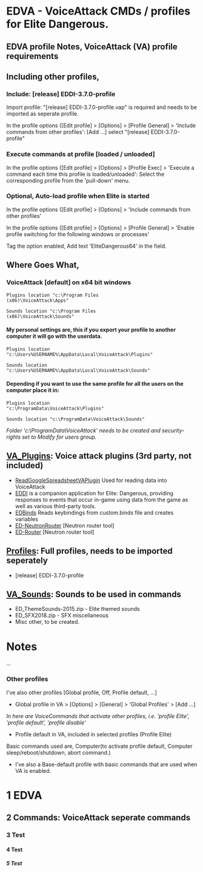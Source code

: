 # EDVA - VoiceAttack CMDs / profiles for Elite Dangerous.

## EDVA profile Notes, VoiceAttack (VA) profile requirements
## Including other profiles,
### Include: [release] EDDI-3.7.0-profile
Import profile: "[release] EDDI-3.7.0-profile.vap" is required and needs to be imported as seperate profile.

In the profile options ([Edit profile] > [Options] > [Profile General] > 'Include commands from other profiles': [Add ...] select "[release] EDDI-3.7.0-profile"

### Execute commands at profile [loaded / unloaded]
In the profile options ([Edit profile] > [Options] > [Profile Exec] > 'Execute a command each time this profile is loaded/unloaded': Select the corresponding profile from the 'pull-down' menu.
### Optional, Auto-load profile when Elite is started
In the profile options ([Edit profile] > [Options] > 'Include commands from other profiles'

In the profile options ([Edit profile] > [Options] > [Profile General] > 'Enable profile switching for the following windows or processes'

Tag the option enabled, Add text 'EliteDangerous64' in the field.

## Where Goes What, 
### VoiceAttack [default] on x64 bit windows
<code>Plugins location "c:\Program Files (x86)\VoiceAttack\Apps"</code>

<code>Sounds location "c:\Program Files (x86)\VoiceAttack\Sounds"</code>
#### My personal settings are, this if you export your profile to another computer it will go with the userdata.
<code>Plugins location "c:\Users\%USERNAME%\AppData\Local\VoiceAttack\Plugins"</code>

<code>Sounds location "c:\Users\%USERNAME%\AppData\Local\VoiceAttack\Sounds"</code>
#### Depending if you want to use the same profile for all the users on the computer place it in:
<code>Plugins location "c:\ProgramData\VoiceAttack\Plugins"</code>

<code>Sounds location "c:\ProgramData\VoiceAttack\Sounds"</code>

*Folder 'c:\ProgramData\VoiceAttack' needs to be created and security-rights set to Modify for users group.*

## [VA_Plugins](VA_Plugins): Voice attack plugins (3rd party, not included)
- [ReadGoogleSpreadsheetVAPlugin](https://github.com/trowgundam/ReadGoogleSpreadsheetVAPlugin) Used for reading data into VoiceAttack
- [EDDI](https://github.com/EDCD/EDDI) is a companion application for Elite: Dangerous, providing responses to events that occur in-game using data from the game as well as various third-party tools.
- [EDBinds](https://forum.voiceattack.com/smf/index.php?topic=564.0) Reads keybindings from custom.binds file and creates variables
- [ED-NeutronRouter](https://github.com/sc-pulgan/ED-NeutronRouter) [Neutron router tool]
- [ED-Router](https://github.com/chriszero/ED-Router) [Neutron router tool]

## [Profiles](Profiles): Full profiles, needs to be imported seperately
- [release] EDDI-3.7.0-profile 

## [VA_Sounds](VA_Sounds): Sounds to be used in commands
- ED_ThemeSounds-2015.zip - Elite themed sounds
- ED_SFX2018.zip - SFX miscellaneous 
- Misc other, to be created.

# Notes
...

### Other profiles
I've also other profiles [Global profile, Off, Profile default, ...]
- Global profile in VA > [Options] > [General] > 'Global Profiles' > [Add ...]

*In here are VoiceCommands that activate other profiles, i.e. 'profile Elite', 'profile default', 'profile disable'*

- Profile default in VA, included in selected profiles (Profile Elite)

Basic commands used are, Computer(to activate profile default, Computer sleep/reboot/shutdown, abort command.)

- I've also a Base-default profile with basic commands that are used when VA is enabled.


# 1 EDVA
## 2 Commands: VoiceAttack seperate commands
### 3 Test
#### 4 Test
##### 5 Test
